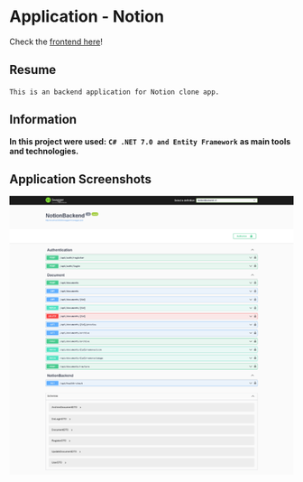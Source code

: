 # Application - Notion

Check the [frontend here](https://github.com/matheusjustino/notion-frontend)!

## Resume

    This is an backend application for Notion clone app.

## Information

**In this project were used:** **`C# .NET 7.0 and Entity Framework`**
**as main tools and technologies.**

## Application Screenshots

![Swagger](./screenshots/01.png)
